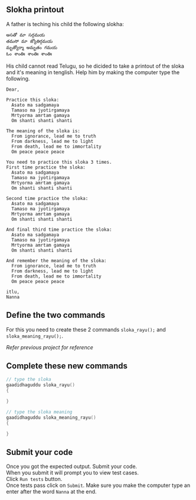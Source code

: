 ## Slokha printout

A father is teching his child the following slokha:
```
అసతో మా సద్గమయ
తమసో మా జ్యోతిర్గమయ
మృత్యోర్మా అమృతం గమయ
ఓం శాంతిః శాంతిః శాంతిః
```
His child cannot read Telugu, so he dicided to take a printout of the sloka and it's meaning in tenglish. Help him by making the computer type the following.

```
Dear,

Practice this sloka:
  Asato ma sadgamaya
  Tamaso ma jyotirgamaya
  Mrtyorma amrtam gamaya
  Om shanti shanti shanti

The meaning of the sloka is:
  From ignorance, lead me to truth
  From darkness, lead me to light
  From death, lead me to immortality
  Om peace peace peace

You need to practice this sloka 3 times.
First time practice the sloka:
  Asato ma sadgamaya
  Tamaso ma jyotirgamaya
  Mrtyorma amrtam gamaya
  Om shanti shanti shanti

Second time practice the sloka:
  Asato ma sadgamaya
  Tamaso ma jyotirgamaya
  Mrtyorma amrtam gamaya
  Om shanti shanti shanti

And final third time practice the sloka:
  Asato ma sadgamaya
  Tamaso ma jyotirgamaya
  Mrtyorma amrtam gamaya
  Om shanti shanti shanti

And remember the meaning of the sloka:
  From ignorance, lead me to truth
  From darkness, lead me to light
  From death, lead me to immortality
  Om peace peace peace

itlu,
Nanna

```

## Define the two commands
For this you need to create these 2 commands 
`sloka_rayu();` and `sloka_meaning_rayu();`.

_Refer previous project for reference_

## Complete these new commands
```C
// type the sloka
gaadidhaguddu sloka_rayu() 
{

}

// type the sloka meaning
gaadidhaguddu sloka_meaning_rayu() 
{

}
```

## Submit your code
Once you got the expected output. Submit your code.  
When you submit it will prompt you to view test cases.  
Click `Run tests` button.  
Once tests pass click on `Submit`.
Make sure you make the computer type an enter after the word `Nanna` at the end.